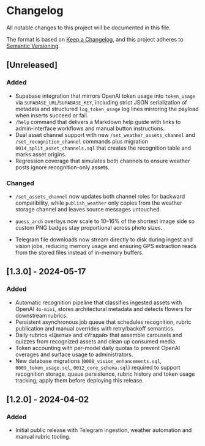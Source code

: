 # Changelog

All notable changes to this project will be documented in this file.

The format is based on [Keep a Changelog](https://keepachangelog.com/en/1.1.0/),
and this project adheres to [Semantic Versioning](https://semver.org/spec/v2.0.0.html).

## [Unreleased]
### Added
- Supabase integration that mirrors OpenAI token usage into `token_usage` via `SUPABASE_URL`/`SUPABASE_KEY`, including strict JSON serialization of metadata and structured `log_token_usage` log lines mirroring the payload when inserts succeed or fail.
- `/help` command that delivers a Markdown help guide with links to admin-interface workflows and manual button instructions.
- Dual asset channel support with new `/set_weather_assets_channel` and `/set_recognition_channel` commands plus migration `0014_split_asset_channels.sql` that creates the recognition table and marks asset origins.
- Regression coverage that simulates both channels to ensure weather posts ignore recognition-only assets.

### Changed
- `/set_assets_channel` now updates both channel roles for backward compatibility, while `publish_weather` only copies from the weather storage channel and leaves source messages untouched.
- `guess_arch` overlays now scale to 10–16% of the shortest image side so custom PNG badges stay proportional across photo sizes.

- Telegram file downloads now stream directly to disk during ingest and vision jobs, reducing memory usage and ensuring GPS extraction reads from the stored files instead of in-memory buffers.

## [1.3.0] - 2024-05-17
### Added
- Automatic recognition pipeline that classifies ingested assets with OpenAI `4o-mini`, stores architectural metadata and detects flowers for downstream rubrics.
- Persistent asynchronous job queue that schedules recognition, rubric publication and manual overrides with retry/backoff semantics.
- Daily rubrics «Цветы» and «Угадай» that assemble carousels and quizzes from recognized assets and clean up consumed media.
- Token accounting with per-model daily quotas to prevent OpenAI overages and surface usage to administrators.
- New database migrations (`0008_vision_enhancements.sql`, `0009_token_usage.sql`, `0012_core_schema.sql`) required to support recognition storage, queue persistence, rubric history and token usage tracking; apply them before deploying this release.

## [1.2.0] - 2024-04-02
### Added
- Initial public release with Telegram ingestion, weather automation and manual rubric tooling.
